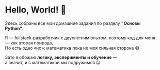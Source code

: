 # Hello, World! 👋

Здесь собраны все мои домашние задания по разделу **"Основы Python"**.  

Я — fullstack-разработчик с двухлетним опытом, поэтому код для меня — как вторая природа,  
Но есть одно «но»: математика пока не моя сильная сторона 😅  

Зато я обожаю **логику, эксперименты и обучение** —  
а значит, и с математикой мы подружимся 😉
